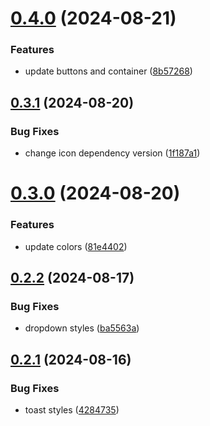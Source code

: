 # [0.4.0](https://github.com/elevz/elevz-ui/compare/v0.3.1...v0.4.0) (2024-08-21)


### Features

* update buttons and container ([8b57268](https://github.com/elevz/elevz-ui/commit/8b57268547f4e9f6192b2fdf40d045f9c91718c5))



## [0.3.1](https://github.com/elevz/elevz-ui/compare/v0.3.0...v0.3.1) (2024-08-20)


### Bug Fixes

* change icon dependency version ([1f187a1](https://github.com/elevz/elevz-ui/commit/1f187a19ab2f799ad697c029c13986cc23423731))



# [0.3.0](https://github.com/elevz/elevz-ui/compare/v0.2.2...v0.3.0) (2024-08-20)


### Features

* update colors ([81e4402](https://github.com/elevz/elevz-ui/commit/81e44025899965b9709b3484bbadaf5f4f129352))



## [0.2.2](https://github.com/elevz/elevz-ui/compare/v0.2.1...v0.2.2) (2024-08-17)


### Bug Fixes

* dropdown styles ([ba5563a](https://github.com/elevz/elevz-ui/commit/ba5563ad4785103b909953ad5e30f536123c1f04))



## [0.2.1](https://github.com/elevz/elevz-ui/compare/v0.2.0...v0.2.1) (2024-08-16)


### Bug Fixes

* toast styles ([4284735](https://github.com/elevz/elevz-ui/commit/428473597fc6a970ace000412d3450b7459b0a31))



